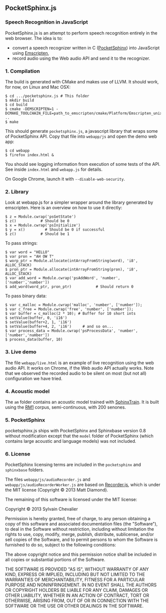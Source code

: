 PocketSphinx.js
---------------
### Speech Recognition in JavaScript

PocketSphinx.js is an attempt to perform speech recognition entirely in the web browser. The idea is to:

* convert a speech recognizer written in C ([PocketSphinx](http://cmusphinx.sourceforge.net/)) into JavaScript using [Emscripten](https://github.com/kripken/emscripten),
* record audio using the Web audio API and send it to the recognizer.

### 1. Compilation

The build is generated with CMake and makes use of LLVM. It should work, for now, on Linux and Mac OSX:

    $ cd .../pocketsphinx.js # This folder
    $ mkdir build
    $ cd build
    $ cmake -DEMSCRIPTEN=1 -DCMAKE_TOOLCHAIN_FILE=path_to_emscripten/cmake/Platform/Emscripten_unix.cmake ..
    $ make

This should generate `pocketsphinx.js`, a javascript library that wraps some of PocketSphinx API. Copy that file into `webapp/js` and open the demo web app:

    $ cd webapp
    $ firefox index.html &

You should see logging information from execution of some tests of the API. See inside `index.html` and `webapp.js` for details.

On Google Chrome, launch it with `--disable-web-security`.

### 2. Library

Look at webapp.js for a simpler wrapper around the library generated by emscripten. Here is an overview on how to use it directly:

    $ z = Module.cwrap('psGetState') 
    $ z()           # Should be 0
    $ x = Module.cwrap('psInitialize')
    $ y = x()         # Should be 0 if successful
    $ z()           # Should be 1

To pass strings:

    $ var word = "HELLO"
    $ var pron = "AH OW T"
    $ worp_ptr = Module.allocate(intArrayFromString(word), 'i8', ALLOC_STACK)
    $ pron_ptr = Module.allocate(intArrayFromString(pron), 'i8', ALLOC_STACK)
    $ var add_word = Module.cwrap('psAddWord', 'number', ['number','number'])
    $ add_word(word_ptr, pron_ptr)           # Should return 0


To pass binary data:


    $ var c_malloc = Module.cwrap('malloc', 'number', ['number']);
    $ var c_free = Module.cwrap('free', 'number', ['number']);
    $ var buffer = c_malloc(2 * 10); # Buffer for 10 short ints
    $ setValue(buffer, 0, 'i16')
    $ setValue(buffer+2, 1, 'i16')
    $ setValue(buffer+4, 2, 'i16')     # and so on...
    $ var process_data = Module.cwrap('psProcessData', 'number', ['number','number'])
    $ process_data(buffer, 10)


### 3. Live demo

The file `webapp/live.html` is an example of live recognition using the web audio API. It works on Chrome, if the Web audio API actually works. Note that we observed the recorded audio to be silent on most (but not all) configuration we have tried.

### 4. Acoustic model

The `am` folder contains an acoustic model trained with [SphinxTrain](http://cmusphinx.sourceforge.net/wiki/tutorialam). It is built using the [RM1](http://www.speech.cs.cmu.edu/databases/rm1/index.html) corpus, semi-continuous, with 200 senones.

### 5. PocketSphinx

pocketsphinx.js ships with PocketSphinx and Sphinxbase version 0.8 without modification except that the `model` folder of PocketSphinx (which contains large acoustic and language models) was not included.

### 6. License

PocketSphinx licensing terms are included in the `pocketsphinx` and `sphinxbase` folders. 

The files `webapp/js/audioRecorder.js` and `webapp/js/audioRecorderWorker.js` are based on [Recorder.js](https://github.com/mattdiamond/Recorderjs), which is under the MIT license (Copyright © 2013 Matt Diamond).

The remaining of this software is licensed under the MIT license:

Copyright © 2013 Sylvain Chevalier

Permission is hereby granted, free of charge, to any person obtaining a copy of this software and associated documentation files (the "Software"), to deal in the Software without restriction, including without limitation the rights to use, copy, modify, merge, publish, distribute, sublicense, and/or sell copies of the Software, and to permit persons to whom the Software is furnished to do so, subject to the following conditions:

The above copyright notice and this permission notice shall be included in all copies or substantial portions of the Software.

THE SOFTWARE IS PROVIDED "AS IS", WITHOUT WARRANTY OF ANY KIND, EXPRESS OR IMPLIED, INCLUDING BUT NOT LIMITED TO THE WARRANTIES OF MERCHANTABILITY, FITNESS FOR A PARTICULAR PURPOSE AND NONINFRINGEMENT. IN NO EVENT SHALL THE AUTHORS OR COPYRIGHT HOLDERS BE LIABLE FOR ANY CLAIM, DAMAGES OR OTHER LIABILITY, WHETHER IN AN ACTION OF CONTRACT, TORT OR OTHERWISE, ARISING FROM, OUT OF OR IN CONNECTION WITH THE SOFTWARE OR THE USE OR OTHER DEALINGS IN THE SOFTWARE.

